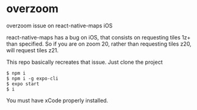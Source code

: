 # overzoom
overzoom issue on react-native-maps iOS


react-native-maps has a bug on iOS, that consists on requesting tiles 1z+ than specified.
So if you are on zoom 20, rather than requesting tiles z20, will request tiles z21.

This repo basically recreates that issue.
Just clone the project

```
$ npm i
$ npm i -g expo-cli
$ expo start
$ i
```

You must have xCode properly installed.
